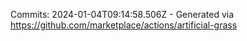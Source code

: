 Commits: 2024-01-04T09:14:58.506Z - Generated via https://github.com/marketplace/actions/artificial-grass
<br>
